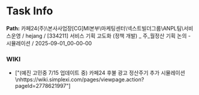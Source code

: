 # Task Info

**Path:** 카페24(주)\본사사업장\[CG]MI본부\마케팅센터\넥스트빌더그룹\ANPL팀\서비스운영 / hejang / [334211] 서비스 기획 고도화 (정책 개발) _ 주_월정산 기획 논의 - 시뮬레이션 / 2025-09-01_00-00-00

### WIKI
- ["(예진 고민중 7/15 업데이트 중) 카페24 후불 광고 정산주기 추가 시뮬레이션\nhttps://wiki.simplexi.com/pages/viewpage.action?pageId=2778621997"]

